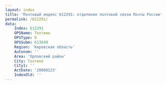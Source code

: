 ```yaml
---
layout: index
title: 'Почтовый индекс 612291: отделение почтовой связи Почты России'
permalink: /612291/
data:
    Index: 612291
    OPSName: Тохтино
    OPSType: О
    OPSSubm: 613649
    Region: 'Кировская область'
    Autonom: ''
    Area: 'Орловский район'
    City: Тохтино
    City1: ''
    ActDate: '20060123'
    IndexOld: ''
---
```

